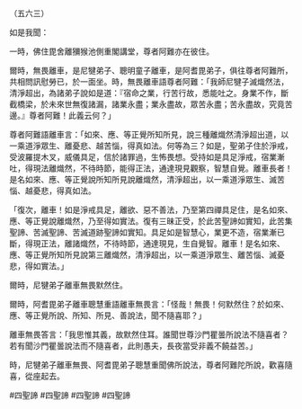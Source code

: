 （五六三）

如是我聞：

一時，佛住毘舍離獼猴池側重閣講堂，尊者阿難亦在彼住。

爾時，無畏離車，是尼犍弟子、聰明童子離車，是阿耆毘弟子，俱往尊者阿難所，共相問訊慰勞已，於一面坐。時，無畏離車語尊者阿難：「我師尼犍子滅熾然法，清淨超出，為諸弟子說如是道：『宿命之業，行苦行故，悉能吐之。身業不作，斷截橋梁，於未來世無復諸漏，諸業永盡；業永盡故，眾苦永盡；苦永盡故，究竟苦邊。』尊者阿難！此義云何？」

尊者阿難語離車言：「如來、應、等正覺所知所見，說三種離熾然清淨超出道，以一乘道淨眾生、離憂悲、越苦惱，得真如法。何等為三？如是，聖弟子住於淨戒，受波羅提木叉，威儀具足，信於諸罪過，生怖畏想。受持如是具足淨戒，宿業漸吐，得現法離熾然，不待時節，能得正法，通達現見觀察，智慧自覺。離車長者！是名如來、應、等正覺說所知所見說離熾然，清淨超出，以一乘道淨眾生、滅苦惱、越憂悲，得真如法。

「復次，離車！如是淨戒具足，離欲、惡不善法，乃至第四禪具足住，是名如來、應、等正覺說離熾然，乃至得如實法。復有三昧正受，於此苦聖諦如實知，此苦集聖諦、苦滅聖諦、苦滅道跡聖諦如實知。具足如是智慧心，業更不造，宿業漸已斷，得現正法，離諸熾然，不待時節，通達現見，生自覺智。離車！是名如來、應、等正覺所知所見說第三離熾然，清淨超出，以一乘道淨眾生、離苦惱、滅憂悲，得如實法。」

爾時，尼犍弟子離車無畏默然住。

爾時，阿耆毘弟子離車聰慧重語離車無畏言：「怪哉！無畏！何默然住？於如來、應、等正覺所說、所知、所見、善說法，聞不隨喜耶？」

離車無畏答言：「我思惟其義，故默然住耳。誰聞世尊沙門瞿曇所說法不隨喜者？若有聞沙門瞿曇說法而不隨喜者，此則愚夫，長夜當受非義不饒益苦。」

時，尼犍弟子離車無畏、阿耆毘弟子聰慧重聞佛所說法，尊者阿難陀所說，歡喜隨喜，從座起去。







#四聖諦
#四聖諦
#四聖諦
#四聖諦
